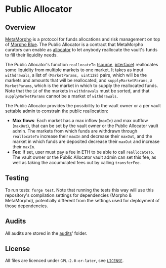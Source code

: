 # Public Allocator

## Overview

[MetaMorpho](https://github.com/morpho-org/metamorpho) is a protocol for funds allocations and risk management on top of [Morpho Blue](https://github.com/morpho-org/morpho-blue).
The Public Allocator is a contract that MetaMorpho curators can enable as [allocator](https://github.com/morpho-org/metamorpho?tab=readme-ov-file#allocator) to let anybody reallocate the vault's funds to fill their liquidity needs.

The Public Allocator's function `reallocateTo` ([source](https://github.com/morpho-org/public-allocator/blob/7271fbd60881ff32a466a588f99344c6bf72629a/src/PublicAllocator.sol#L108), [interface](https://github.com/morpho-org/public-allocator/blob/7271fbd60881ff32a466a588f99344c6bf72629a/src/interfaces/IPublicAllocator.sol#L62)) reallocates some liquidity from multiple markets to one market.
It takes as input `withdrawals`, a list of `(MarketParams, uint128)` pairs, which will be the markets and amounts that will be reallocated, and `supplyMarketParams`, a `MarketParams`, which is the market in which to supply the reallocated funds.
Note that the `id` of the markets in `withdrawals` must be sorted, and that `supplyMarketParams` cannot be a market of `withdrawals`.

The Public Allocator provides the possibility to the vault owner or a per vault settable admin to constrain the public reallocation:

- **Max flows**: Each market has a max inflow (`maxIn`) and max outflow (`maxOut`), that can be set by the vault owner or the Public Allocator vault admin.
  The markets from which funds are withdrawn through `reallocateTo` increase their `maxIn` and decrease their `maxOut`, and the market in which funds are deposited decrease their `maxOut` and increase their `maxIn`.
- **Fee**: If set, user must pay a fee in ETH to be able to call `reallocateTo`.
  The vault owner or the Public Allocator vault admin can set this fee, as well as taking the accumulated fees out by calling `transferFee`.

## Testing

To run tests: `forge test`.
Note that running the tests this way will use this repository's compilation settings for dependencies (Morpho & MetaMorpho), potentially different from the settings used for deployment of those dependencies.

## Audits

All audits are stored in the [audits](./audits/)' folder.

## License

All files are licenced under `GPL-2.0-or-later`, see [`LICENSE`](./LICENSE).
